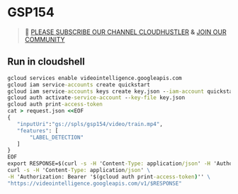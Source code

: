 # GSP154 
>🚨 [PLEASE SUBSCRIBE OUR CHANNEL CLOUDHUSTLER](https://www.youtube.com/@cloudhustlers) **&** [JOIN OUR COMMUNITY](https://chat.whatsapp.com/KBfUcSleGGEFf2Xvvm8FW3)
## Run in cloudshell
```cmd
gcloud services enable videointelligence.googleapis.com
gcloud iam service-accounts create quickstart
gcloud iam service-accounts keys create key.json --iam-account quickstart@$DEVSHELL_PROJECT_ID.iam.gserviceaccount.com
gcloud auth activate-service-account --key-file key.json
gcloud auth print-access-token
cat > request.json <<EOF
{
   "inputUri":"gs://spls/gsp154/video/train.mp4",
   "features": [
       "LABEL_DETECTION"
   ]
}
EOF
export RESPONSE=$(curl -s -H 'Content-Type: application/json' -H 'Authorization: Bearer '$(gcloud auth print-access-token)'' 'https://videointelligence.googleapis.com/v1/videos:annotate' -d @request.json | jq -r '.name')
curl -s -H 'Content-Type: application/json' \
-H 'Authorization: Bearer '$(gcloud auth print-access-token)'' \
"https://videointelligence.googleapis.com/v1/$RESPONSE"
```
